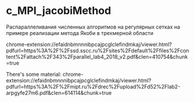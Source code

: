 # c_MPI_jacobiMethod
Распараллеливания численных алгоритмов на регулярных сетках на примере реализации метода Якоби в трехмерной области

chrome-extension://efaidnbmnnnibpcajpcglclefindmkaj/viewer.html?pdfurl=https%3A%2F%2Fssd.sscc.ru%2Fsites%2Fdefault%2Ffiles%2Fcontent%2Fattach%2F343%2Fparallel_lab4_2018_v2.pdf&clen=410754&chunk=true

There's some material: 
chrome-extension://efaidnbmnnnibpcajpcglclefindmkaj/viewer.html?pdfurl=https%3A%2F%2Fmipt.ru%2Fdrec%2Fupload%2Fd52%2Flab2-arpgyfe27m6.pdf&clen=614114&chunk=true
